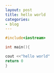 ```yaml
---
layout: post
title: hello world
categories:
- blog
---
```


```cpp
#include<iostream>

int main(){

cout <<"hello world"
return 0
}

```
